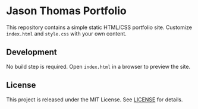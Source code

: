 # Jason Thomas Portfolio

This repository contains a simple static HTML/CSS portfolio site. Customize `index.html` and `style.css` with your own content.

## Development

No build step is required. Open `index.html` in a browser to preview the site.

## License

This project is released under the MIT License. See [LICENSE](LICENSE) for details.
